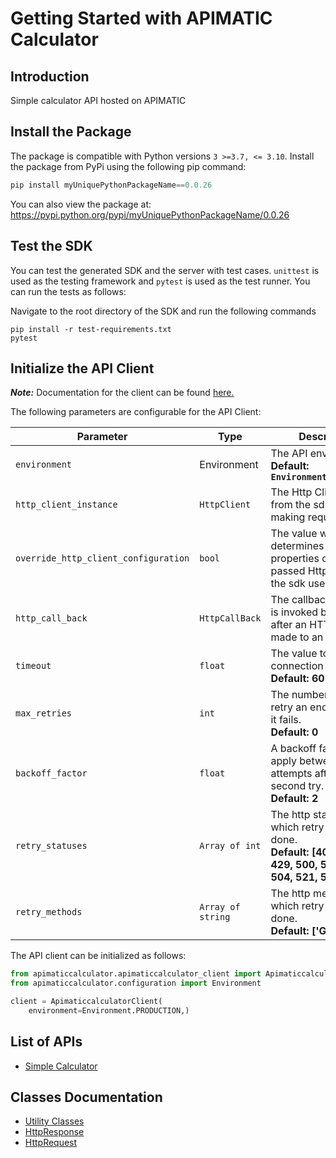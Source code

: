 
# Getting Started with APIMATIC Calculator

## Introduction

Simple calculator API hosted on APIMATIC

## Install the Package

The package is compatible with Python versions `3 >=3.7, <= 3.10`.
Install the package from PyPi using the following pip command:

```python
pip install myUniquePythonPackageName==0.0.26
```

You can also view the package at:
https://pypi.python.org/pypi/myUniquePythonPackageName/0.0.26

## Test the SDK

You can test the generated SDK and the server with test cases. `unittest` is used as the testing framework and `pytest` is used as the test runner. You can run the tests as follows:

Navigate to the root directory of the SDK and run the following commands

```
pip install -r test-requirements.txt
pytest
```

## Initialize the API Client

**_Note:_** Documentation for the client can be found [here.](doc/client.md)

The following parameters are configurable for the API Client:

| Parameter | Type | Description |
|  --- | --- | --- |
| `environment` | Environment | The API environment. <br> **Default: `Environment.PRODUCTION`** |
| `http_client_instance` | `HttpClient` | The Http Client passed from the sdk user for making requests |
| `override_http_client_configuration` | `bool` | The value which determines to override properties of the passed Http Client from the sdk user |
| `http_call_back` | `HttpCallBack` | The callback value that is invoked before and after an HTTP call is made to an endpoint |
| `timeout` | `float` | The value to use for connection timeout. <br> **Default: 60** |
| `max_retries` | `int` | The number of times to retry an endpoint call if it fails. <br> **Default: 0** |
| `backoff_factor` | `float` | A backoff factor to apply between attempts after the second try. <br> **Default: 2** |
| `retry_statuses` | `Array of int` | The http statuses on which retry is to be done. <br> **Default: [408, 413, 429, 500, 502, 503, 504, 521, 522, 524]** |
| `retry_methods` | `Array of string` | The http methods on which retry is to be done. <br> **Default: ['GET', 'PUT']** |

The API client can be initialized as follows:

```python
from apimaticcalculator.apimaticcalculator_client import ApimaticcalculatorClient
from apimaticcalculator.configuration import Environment

client = ApimaticcalculatorClient(
    environment=Environment.PRODUCTION,)
```

## List of APIs

* [Simple Calculator](doc/controllers/simple-calculator.md)

## Classes Documentation

* [Utility Classes](doc/utility-classes.md)
* [HttpResponse](doc/http-response.md)
* [HttpRequest](doc/http-request.md)

